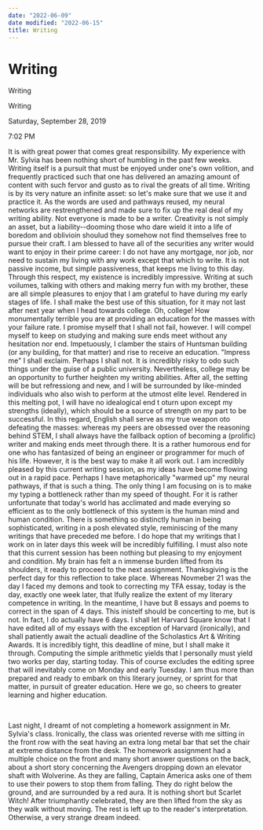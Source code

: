 ```yaml
---
date: "2022-06-09"
date modified: "2022-06-15"
title: Writing
---
```


# Writing
Writing

Writing

Saturday, September 28, 2019

7:02 PM

It is with great power that comes great responsibility. My experience with Mr. Sylvia has been nothing short of humbling in the past few weeks. Writing itself is a pursuit that must be enjoyed under one's own volition, and frequently practiced such that one has delivered an amazing amount of content with such fervor and gusto as to rival the greats of all time. Writing is by its very nature an infinite asset: so let's make sure that we use it and practice it. As the words are used and pathways reused, my neural networks are restrengthened and made sure to fix up the real deal of my writing ability. Not everyone is made to be a writer. Creativity is not simply an asset, but a liability--dooming those who dare wield it into a life of boredom and oblivioin shoulud they somehow not find themselves free to pursue their craft. I am blessed to have all of the securities any writer would want to enjoy in their prime career: I do not have any mortgage, nor job, nor need to sustain my living with any work except that which to write. It is not passive income, but simple passiveness, that keeps me living to this day. Through this respect, my existence is incredibly impressive. Writing at such voilumes, talking with others and making merry fun with my brother, these are all simple pleasures to enjoy that I am grateful to have during my early stages of life. I shall make the best use of this situation, for it may not last after next year when I head towards college. Oh, college! How monumentally terrible you are at providing an education for the masses with your failure rate. I promise myself that I shall not fail, however. I will compel myself to keep on studying and making sure ends meet without any hesitation nor end. Impetuously, I clamber the stairs of Huntsman building (or any building, for that matter) and rise to receive an education. "Impress me" I shall exclaim. Perhaps I shall not. It is incredibly risky to odo such things under the guise of a public university. Nevertheless, college may be an opportunity to further heighten my writing abilities. After all, the setting will be but refressiong and new, and I will be surrounded by like-minded individuals who also wish to perform at the utmost elite level. Rendered in this melting pot, I will have no idealogical end t oturn upon except my strengths (ideally), which should be a source of strength on my part to be successful. In this regard, English shall serve as my true weapon oto defeating the masses: whereas my peers are obsessed over the reasoning behind STEM, I shall always have the fallback option of becoming a (prolific) writer and making ends meet through there. It is a rather humorous end for one who has fantasized of being an engineer or programmer for much of his life. However, it is the best way to make it all work out. I am incredibly pleased by this current writing session, as my ideas have become flowing out in a rapid pace. Perhaps I have metaphorically "warmed up" my neural pathways, if that is such a thing. The only thing I am focusing on is to make my typing a bottleneck rather than my speed of thought. For it is rather unfortunate that today's world has acclimated and made everying so efficient as to the only bottleneck of this system is the human mind and human condition. There is something so distinctly human in being sophisticated, writing in a posh elevated style, reminiscing of the many writings that have preceded me before. I do hope that my writings that I work on in later days this week will be incredibly fulfilling. I must also note that this current session has been nothing but pleasing to my enjoyment and condition. My brain has felt a n immense burden lifted from its shoulders, it ready to proceed to the next assignment. Thanksgiving is the perfect day for this reflection to take place. Whereas Novmeber 21 was the day I faced my demons and took to correcting my TFA essay, today is the day, exactly one week later, that Ifully realize the extent of my literary competence in writing. In the meantime, I have but 8 essays and poems to correct in the span of 4 days. This inistelf should be concerting to me, but is not. In fact, I do actually have 6 days. I shall let Harvard Square know that I have edited all of my essays with the exception of Harvard (ironically), and shall patiently await the actuali deadline of the Scholastics Art & Writing Awards. It is incredibly tight, this deadline of mine, but I shall make it through. Computing the simple arithmetic yields that I personally must yield two works per day, starting today. This of course excludes the editing spree that will inevitably come on Monday and early Tuesday. I am thus more than prepared and ready to embark on this literary journey, or sprint for that matter, in pursuit of greater education. Here we go, so cheers to greater learning and higher education.

 

Last night, I dreamt of not completing a homework assignment in Mr. Sylvia's class. Ironically, the class was oriented reverse with me sitting in the front row with the seat having an extra long metal bar that set the chair at extreme distance from the desk. The homework assignment had a multiple choice on the front and many short answer questions on the back, about a short story concerning the Avengers dropping down an elevator shaft with Wolverine. As they are falling, Captain America asks one of them to use their powers to stop them from falling. They do right below the ground, and are surrounded by a red aura. It is nothing short but Scarlet Witch! After triumphantly celebrated, they are then lifted from the sky as they walk without moving. The rest is left up to the reader's interpretation. Otherwise, a very strange dream indeed.
